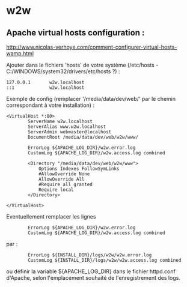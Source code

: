 # w2w




## Apache virtual hosts configuration :

http://www.nicolas-verhoye.com/comment-configurer-virtual-hosts-wamp.html


Ajouter dans le fichiers 'hosts' de votre système (/etc/hosts - C:/WINDOWS/system32/drivers/etc/hosts ?) :
```
127.0.0.1       w2w.localhost
::1             w2w.localhost
```

Exemple de config (remplacer '/media/data/dev/web/' par le chemin correspondant à votre installation) :

```
<VirtualHost *:80>
        ServerName w2w.localhost
        ServerAlias www.w2w.localhost
        ServerAdmin webmaster@localhost
        DocumentRoot /media/data/dev/web/w2w/www/

        ErrorLog ${APACHE_LOG_DIR}/w2w.error.log
        CustomLog ${APACHE_LOG_DIR}/w2w.access.log combined
        
        <Directory "/media/data/dev/web/w2w/www">
            Options Indexes FollowSymLinks
            #AllowOverride None
            AllowOverride All
            #Require all granted
            Require local
        </Directory>

</VirtualHost>
```

Eventuellement remplacer les lignes 

```
        ErrorLog ${APACHE_LOG_DIR}/w2w.error.log
        CustomLog ${APACHE_LOG_DIR}/w2w.access.log combined
```

par : 

```
        ErrorLog ${INSTALL_DIR}/logs/w2w/w2w.error.log
        CustomLog ${INSTALL_DIR}/logs/w2w/w2w.access.log combined
```
ou définir la variable ${APACHE_LOG_DIR} dans le fichier httpd.conf d'Apache, selon l'emplacement souhaité de l'enregistrement des logs.
